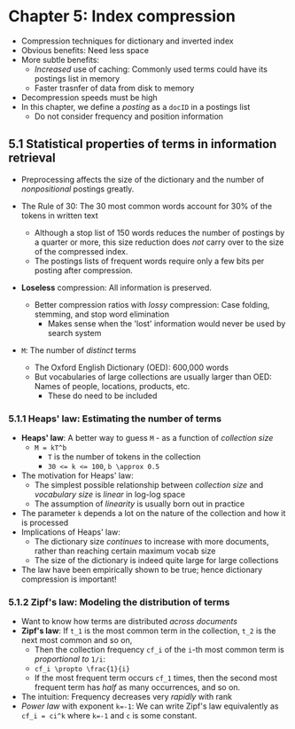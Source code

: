 # Chapter 5: Index compression

- Compression techniques for dictionary and inverted index
- Obvious benefits: Need less space
- More subtle benefits:
    - *Increased* use of caching: Commonly used terms could have its postings list in memory
    - Faster trasnfer of data from disk to memory
- Decompression speeds must be high
- In this chapter, we define a *posting* as a `docID` in a postings list
    - Do not consider frequency and position information

## 5.1 Statistical properties of terms in information retrieval

- Preprocessing affects the size of the dictionary and the number of *nonpositional* postings greatly.
- The Rule of 30: The 30 most common words account for 30% of the tokens in written text
    - Although a stop list of 150 words reduces the number of postings by a quarter or more, this size reduction does *not* carry over to the size of the compressed index.
    - The postings lists of frequent words require only a few bits per posting after compression.
- **Loseless** compression: All information is preserved.
    - Better compression ratios with *lossy* compression: Case folding, stemming, and stop word elimination
        - Makes sense when the 'lost' information would never be used by search system

- `M`: The number of *distinct* terms
    - The Oxford English Dictionary (OED): 600,000 words
    - But vocabularies of large collections are usually larger than OED: Names of people, locations, products, etc.
        - These do need to be included

### 5.1.1 Heaps' law: Estimating the number of terms

- **Heaps' law**: A better way to guess `M` - as a function of *collection size*
    - `M = kT^b`
        - `T` is the number of tokens in the collection
        - `30 <= k <= 100`, `b \approx 0.5`
- The motivation for Heaps' law:
    - The simplest possible relationship between *collection size* and *vocabulary size* is *linear* in log-log space
    - The assumption of *linearity* is usually born out in practice
- The parameter `k` depends a lot on the nature of the collection and how it is processed
- Implications of Heaps' law:
    - The dictionary size *continues* to increase with more documents, rather than reaching certain maximum vocab size
    - The size of the dictionary is indeed quite large for large collections
- The law have been empirically shown to be true; hence dictionary compression is important!

### 5.1.2 Zipf's law: Modeling the distribution of terms

- Want to know how terms are distributed *across documents*
- **Zipf's law**: If `t_1` is the most common term in the collection, `t_2` is the next most common and so on,
    - Then the collection frequency `cf_i` of the `i`-th most common term is *proportional to* `1/i`:
    - `cf_i \propto \frac{1}{i}`
    - If the most frequent term occurs `cf_1` times, then the second most frequent term has *half* as many occurrences, and so on.
- The intuition: Frequency decreases very *rapidly* with rank
- *Power law* with exponent `k=-1`: We can write Zipf's law equivalently as `cf_i = ci^k` where `k=-1` and `c` is some constant.